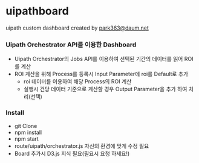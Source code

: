 # uipathboard
uipath custom dashboard
created by park363@daum.net

### Uipath Orchestrator API를 이용한 Dashboard
- Uipath Orchestrator의 Jobs API를 이용하여 선택된 기간의 데이터를 읽어 ROI를 계산
- ROI 계산을 위해 Process를 등록시 Input Parameter에 roi를 Default로 추가
  * roi 데이터를 이용하여 해당 Process의 ROI 계산
  * 실행시 건당 데이터 기준으로 계산할 경우 Output Parameter을 추가 하여 처리(선택)

### Install
- git Clone
- npm install
- npm start
- route/uipath/orchestrator.js 자신의 환경에 맞게 수정 필요
- Board 추가시 D3.js 지식 필요(필요시 요청 하세요!)
